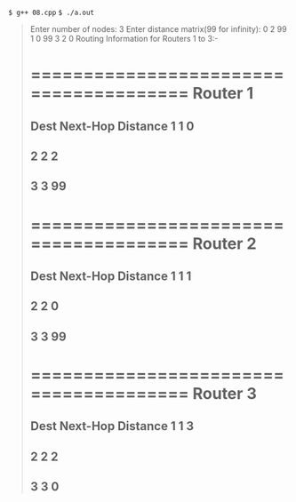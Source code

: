 `$ g++ 08.cpp`
`$ ./a.out`
> Enter number of nodes: 3
> Enter distance matrix(99 for infinity):
> 0 2 99
> 1 0 99
> 3 2 0
> Routing Information for Routers 1 to 3:-
> 
> 
> 
> =======================================
> 		 Router 1
> =======================================
> Dest	Next-Hop	Distance
> 1	1		0
> ---------------------------------------
> 
> 2	2		2
> ---------------------------------------
> 
> 3	3		99
> ---------------------------------------
> 
> 
> 
> =======================================
> 		 Router 2
> =======================================
> Dest	Next-Hop	Distance
> 1	1		1
> ---------------------------------------
> 
> 2	2		0
> ---------------------------------------
> 
> 3	3		99
> ---------------------------------------
> 
> 
> 
> =======================================
> 		 Router 3
> =======================================
> Dest	Next-Hop	Distance
> 1	1		3
> ---------------------------------------
> 
> 2	2		2
> ---------------------------------------
> 
> 3	3		0
> ---------------------------------------
